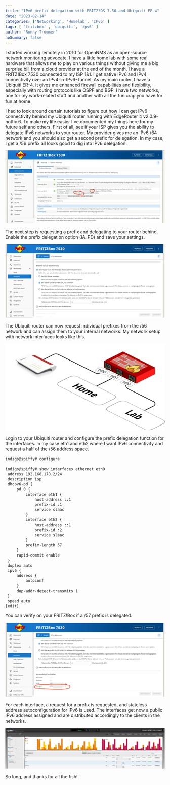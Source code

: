 ```yaml
---
title: "IPv6 prefix delegation with FRITZ!OS 7.50 and Ubiquiti ER-4"
date: "2023-02-14"
categories: ['Networking', 'Homelab', 'IPv6' ]
tags: [ 'fritzbox' , 'ubiquiti', 'ipv6' ]
author: "Ronny Trommer"
noSummary: false
---
```


I started working remotely in 2010 for OpenNMS as an open-source network monitoring advocate.
I have a little home lab with some real hardware that allows me to play on various things without giving me a big surprise bill from a cloud provider at the end of the month.
I have a FRITZ!Box 7530 connected to my ISP 1&1.
I get native IPv6 and IPv4 connectivity over an IPv4-in-IPv6-Tunnel.
As my main router, I have a Ubiquiti ER-4.
It gives me enhanced firewall capabilities and flexibility, especially with routing protocols like OSPF and BGP.
I have two networks, one for my work-related stuff and another with all the fun crap you have for fun at home.

I had to look around certain tutorials to figure out how I can get IPv6 connectivity behind my Ubiquiti router running with EdgeRouter 4 v2.0.9-hotfix.6.
To make my life easier I've documented my things here for my future self and others.
First of all, see if your ISP gives you the ability to delegate IPv6 networks to your router.
My provider gives me an IPv6 /64 network and you should also get a second prefix for delegation.
In my case, I get a /56 prefix all looks good to dig into IPv6 delegation.

![](FritzBox-IPv6.webp)

The next step is requesting a prefix and delegating to your router behind.
Enable the prefix delegation option (IA_PD) and save your settings.

![](FritzBox-IPv6-delegation.webp)

The Ubiquiti router can now request individual prefixes from the /56 network and can assign them to your internal networks.
My network setup with network interfaces looks like this.

![](ISP-Setup.svg)

Login to your Ubiquiti router and configure the prefix delegation function for the interfaces.
In my case eth1 and eth2 where I want IPv6 connectivity and request a half of the /56 address space.


```plain
indigo@spiffy# configure

indigo@spiffy# show interfaces ethernet eth0
 address 192.168.178.2/24
 description isp
 dhcpv6-pd {
     pd 0 {
         interface eth1 {
             host-address ::1
             prefix-id :1
             service slaac
         }
         interface eth2 {
             host-address ::1
             prefix-id :2
             service slaac
         }
         prefix-length 57
     }
     rapid-commit enable
 }
 duplex auto
 ipv6 {
     address {
         autoconf
     }
     dup-addr-detect-transmits 1
 }
 speed auto
[edit]
```

You can verify on your FRITZ!Box if a /57 prefix is delegated.

![](IPv6-prefix-delegated.webp)

For each interface, a request for a prefix is requested, and stateless address autoconfiguration for IPv6 is used.
The interfaces get now a public IPv6 address assigned and are distributed accordingly to the clients in the networks.

![](ubiquiti-ipv6.webp)

So long, and thanks for all the fish!
